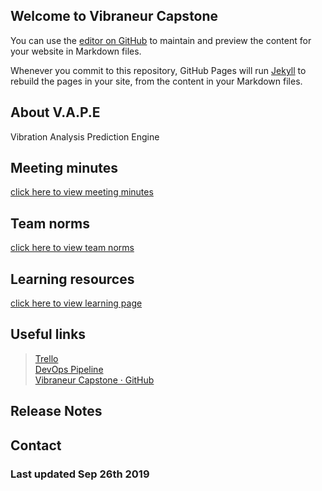 ## Welcome to Vibraneur Capstone

You can use the [editor on GitHub](https://github.com/vibraneur-capstone/documentation/edit/master/README.md) to maintain and preview the content for your website in Markdown files.

Whenever you commit to this repository, GitHub Pages will run [Jekyll](https://jekyllrb.com/) to rebuild the pages in your site, from the content in your Markdown files.

## About V.A.P.E
Vibration Analysis Prediction Engine

## Meeting minutes
[click here to view meeting minutes](https://vibraneur-capstone.github.io/documentation/minutes)      

## Team norms
[click here to view team norms](https://vibraneur-capstone.github.io/documentation/team-norm)   

## Learning resources
[click here to view learning page](https://vibraneur-capstone.github.io/documentation/learning)   

## Useful links 
> [Trello](https://trello.com/b/ui64CxlG/dev)    
> [DevOps Pipeline](https://dev.azure.com/vibraneur/)    
> [Vibraneur Capstone · GitHub](https://github.com/vibraneur-capstone)  

## Release Notes   



## Contact   



### Last updated Sep 26th 2019
